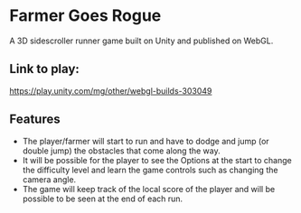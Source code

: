 # Farmer Goes Rogue


A 3D sidescroller runner game built on Unity and published on WebGL.


## Link to play:
https://play.unity.com/mg/other/webgl-builds-303049

## Features

- The player/farmer will start to run and have to dodge and jump (or double jump) the obstacles that come along the way.
- It will be possible for the player to see the Options at the start to change the difficulty level and learn the game controls such as changing the camera angle.
- The game will keep track of the local score of the player and will be possible to be seen at the end of each run.
